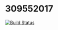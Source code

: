 # 309552017
[![Build Status](https://travis-ci.org/TzuTing112200/309552017.svg?branch=main)](https://travis-ci.org/TzuTing112200/309552017)